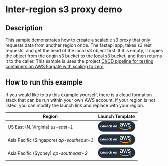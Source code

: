 # Inter-region s3 proxy demo


## Description
This sample demonstrates how to create a scalable s3 proxy that only requests data from another region once. 
The fastapi app, takes s3 rest requests, and get the head of the local s3 object first. If it is empty, it copies
the object from the origin s3 bucket to the local s3 bucket, and then returns it to the caller. This sample is uses the project [CI/CD pipeline for testing containers on AWS Fargate with scaling to zero](https://aws.amazon.com/blogs/containers/ci-cd-pipeline-for-testing-containers-on-aws-fargate-with-scaling-to-zero/)

## How to run this example

If you would like to try this example yourself, there is a cloud formation stack that can be run within your own AWS account. If your region is not listed, you can modify the launch link and replace with your region.

| Region | Launch Template |
|-|-|
| US East (N. Virginia) *us-east-1* |[![us-east-1 Cloud Formation Template](./images/deploy-to-aws.png)](https://console.aws.amazon.com/cloudformation/home?region=us-east-1#/stacks/new?stackName=inter-region-s3-proxy&templateURL=https://aws-wwps-apj-iss-public-samples.s3-ap-southeast-2.amazonaws.com/inter-region-s3-proxy/aws-autostart-pipeline.yaml)|
| Asia Pacific (Singapore) *ap-southeast-1* |[![ap-southeast-1 Cloud Formation Template](./images/deploy-to-aws.png)](https://console.aws.amazon.com/cloudformation/home?region=ap-southeast-1#/stacks/new?stackName=inter-region-s3-proxy&templateURL=https://aws-wwps-apj-iss-public-samples.s3-ap-southeast-2.amazonaws.com/inter-region-s3-proxy/aws-autostart-pipeline.yaml)|
| Asia Pacific (Sydney) *ap-southeast-2* |[![ap-southeast-2 Cloud Formation Template](./images/deploy-to-aws.png)](https://console.aws.amazon.com/cloudformation/home?region=ap-southeast-2#/stacks/new?stackName=inter-region-s3-proxy&templateURL=https://aws-wwps-apj-iss-public-samples.s3-ap-southeast-2.amazonaws.com/inter-region-s3-proxy/aws-autostart-pipeline.yaml)